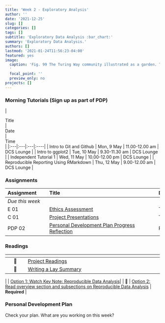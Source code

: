 ```yaml
---
title: 'Week 2 - Exploratory Analysis'
author: ''
date: '2021-12-25'
slug: []
categories: []
tags: []
subtitle: 'Exploratory Data Analysis :bar_chart:'
summary: 'Exploratory Data Analysis.'
authors: []
lastmod: '2021-01-24T11:56:23-04:00'
featured: yes
image:
  caption: 'Fig. 99 The Turing Way community illustrated as a garden. The Turing Way project illustration by Scriberia. Used under a CC-BY 4.0 licence. DOI: 10.5281/zenodo.3332807. Weblink: https://the-turing-way.netlify.app/_images/community.jpg
  '
  focal_point: ''
  preview_only: no
projects: []
---
```




### Morning Tutorials (Sign up as part of PDP)

 | <div style="width:340px;text-align:left">Title</div> | <div style="width:200px;text-align:left">Date</div> |  <div style="width:120px;text-align:left">Time </div> |
|:---|:---|:---|:----|
| Intro to Git and Github | Mon, 9 May | 11.00-12.00 am | DCS Lounge |
| Intro to ggplot2 | Tue, 10 May | 9.30-11.30 am | DCS Lounge |
| Independent Tutorial 1 | Wed, 11 May | 10.00-12.00 pm |  DCS Lounge |
| Reproducible Reporting Using RMarkdown | Thu, 12 May | 9.00-12.00 am |  DCS Lounge |

### Assignments

| <div style="width:120px;text-align:left">Assignment</div> | <div style="width:340px;text-align:left">Title</div> | <div style="width:200px;text-align:left">Due</div> |
|:---|:---|:---|
| *Due this week* | | |
| E 01 | [Ethics Assessment](https://lyceum.bates.edu/login/index.php) | Tue,  May 12, 23:59 EST |
| C 01 | [Project Presentations](https://lyceum.bates.edu/login/index.php) | Thu, 14 May, 23:59 EST |
| PDP 02 | [Personal Development Plan Progress Reflection](https://lyceum.bates.edu/login/index.php) | Fri, 15 May, 23:59 EST |

### Readings

| <div style="width:50px"></div>  | <div style="width:420px"></div>  |  <div style="width:200px"></div> |
|:---:|:---|:---:|
| :page_facing_up: | [Project Readings](/#projects) | **Required** |
| :page_facing_up: | [Writing a Lay Summary](https://the-turing-way.netlify.app/communication/lay-summaries.html) | **Required** |

| <span style='color: red;'><i class='fab fa-youtube fa-lg'></i></span> | [Option 1: Watch Key Note: Reproducible Data Analysis](https://www.youtube.com/watch?v=wZeoZaIV0VE&t=312s)|
| :page_facing_up: | [Option 2: Read overview section and subsections on Reproducible Data Analysis](https://the-turing-way.netlify.app/reproducible-research/overview.html) | **Required** |

### Personal Development Plan

Check your plan. What are you working on this week?
